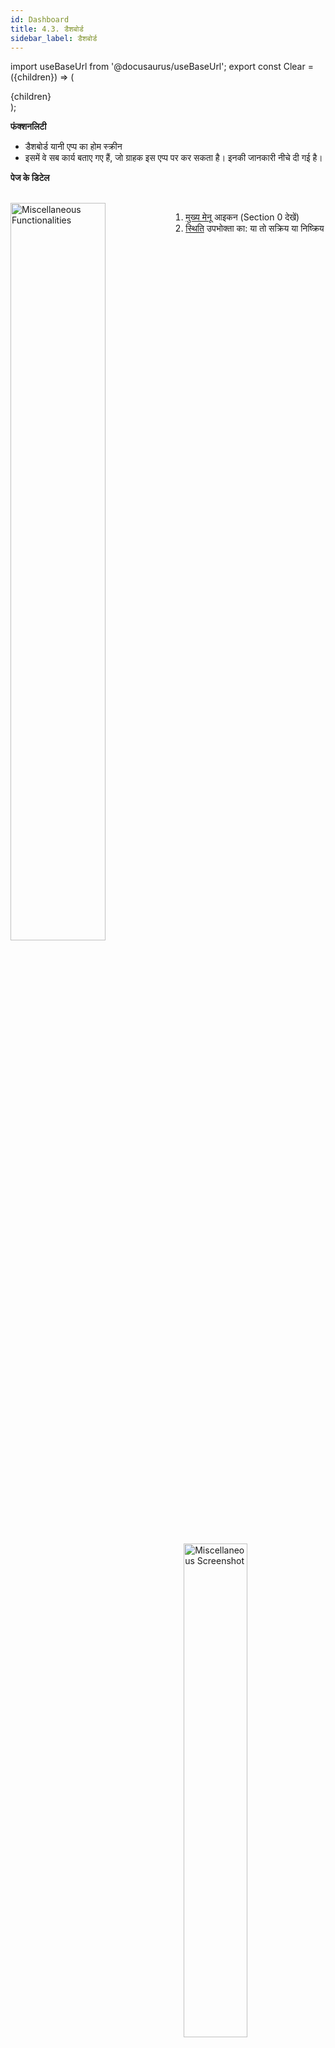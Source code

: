 ```yaml
---
id: Dashboard
title: 4.3. डैशबोर्ड
sidebar_label: डैशबोर्ड
---
```

import useBaseUrl from '@docusaurus/useBaseUrl';
export const Clear = ({children}) => (
  <div
    style={{ 
         display: 'table',
    }}>
    {children}
  </div>
);

**फंक्शनलिटी**
* डैशबोर्ड यानी एप्प का होम स्क्रीन
* इसमें वे सब कार्य बताए गए हैं, जो ग्राहक इस एप्प पर कर सकता है। इनकी जानकारी नीचे दी गई है।

**पेज के डिटेल**

<br clear="right"/>
<img align="left" src={useBaseUrl("img/scrnshts/4.3_1_Dashboard.png")} alt="Miscellaneous Functionalities" width="55%"/>
<img align="right" src={useBaseUrl("img/scrnshts/4.3_2_Dashboard.svg")} alt="Miscellaneous Screenshot" width="45%"/>
<Clear>

1.  <u>मुख्य मेनू</u> आइकन (Section 0 देखें)
2.  <u>स्थिति</u> उपभोक्ता का: या तो सक्रिय या निष्क्रिय

</Clear>
<br clear="both"/>




